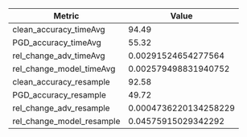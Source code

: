 | Metric | Value |
| ------ | ----- |
| clean_accuracy_timeAvg | 94.49 |
| PGD_accuracy_timeAvg | 55.32 |
| rel_change_adv_timeAvg | 0.00291524654277564 |
| rel_change_model_timeAvg | 0.002579498831940752 |
| clean_accuracy_resample | 92.58 |
| PGD_accuracy_resample | 49.72 |
| rel_change_adv_resample | 0.0004736220134258229 |
| rel_change_model_resample | 0.04575915029342292 |
